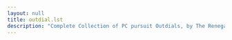 ```yaml
---
layout: null
title: outdial.lst
description: "Complete Collection of PC pursuit Outdials, by The Renegade Legion (January, 1991)"
---
```

